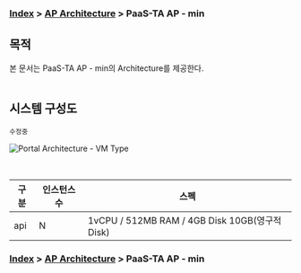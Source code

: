 ### [Index](https://github.com/okpc579/paasta-guide-new/blob/main/README.md) > [AP Architecture](../README.md) > PaaS-TA AP - min

## 목적
본 문서는 PaaS-TA AP - min의 Architecture를 제공한다.
<br><br>

## 시스템 구성도
``` 수정중 ```
<br>



![Portal Architecture - VM Type](image/portal_architecture_vm.png)

<br>

| 구분  | 인스턴스 수| 스펙 |
|-------|----|-----|
| api | N | 1vCPU / 512MB RAM / 4GB Disk 10GB(영구적 Disk) |



### [Index](https://github.com/okpc579/paasta-guide-new/blob/main/README.md) > [AP Architecture](../README.md) > PaaS-TA AP - min
